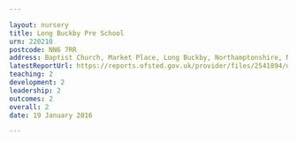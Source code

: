 ```yaml
---

layout: nursery
title: Long Buckby Pre School
urn: 220210
postcode: NN6 7RR
address: Baptist Church, Market Place, Long Buckby, Northamptonshire, NN6 7RR
latestReportUrl: https://reports.ofsted.gov.uk/provider/files/2541894/urn/220210.pdf
teaching: 2
development: 2
leadership: 2
outcomes: 2
overall: 2
date: 19 January 2016

---
```


